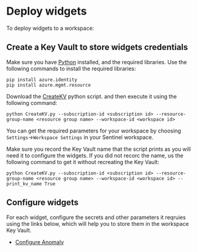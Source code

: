 # Deploy widgets

To deploy widgets to a workspace:

## Create a Key Vault to store widgets credentials

Make sure you have [Python](https://www.python.org/downloads/) installed, and the required libraries. Use the following  commands to install the required libraries: 

```
pip install azure.identity
pip install azure.mgmt.resource
```

Download the [CreateKV](https://aka.ms/SentinelWidgetsDeployScript) python script. and then execute it using the following command:

``` Command Line
python CreateKV.py --subscription-id <subscription id> --resource-group-name <resource group name> --workspace-id <workspace id>
```

You can get the required parameters for your workspace by choosing `Settings`->`Workspace Settings` in your Sentinel workspace.

Make sure you record the Key Vault name that the script prints as you will need it to configure the widgets. If you did not recorc the name, us the following command to get it without recreating the Key Vault:

``` Command Line
python CreateKV.py --subscription-id <subscription id> --resource-group-name <resource group name> --workspace-id <workspace id> --print_kv_name True
```

## Configure widgets

For each widget, configure the secrets and other parameters it reqruies using the links below, which will help you to store them in the workspace Key Vault.

- [Configure Anomaly](https://portal.azure.com/#create/Microsoft.Template/uri/https%3A%2F%2Fraw.githubusercontent.com%2FAzure%2FAzure-Sentinel%2Fwidgets%2FWidgets%2FDeployment%2FAddAnomaliConnection.json)
